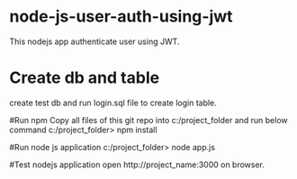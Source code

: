 # node-js-user-auth-using-jwt

This nodejs app authenticate user using JWT.

# Create db and table
create test db and run login.sql file to create login table.

#Run npm
Copy all files of this git repo into c:/project_folder and run below command
c:/project_folder> npm install

#Run node js application
c:/project_folder> node app.js

#Test nodejs application
open http://project_name:3000 on browser.